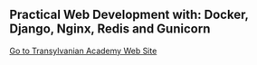 ## Practical Web Development with: Docker, Django, Nginx, Redis and Gunicorn

[Go to Transylvanian Academy Web Site](https://www.transylvanianacademy.com/courses/curs/1/)
